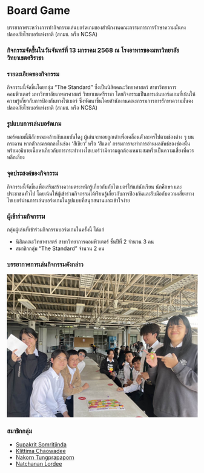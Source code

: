 # Board Game
บรรยากาศระหว่างการทำกิจกรรมเล่นบอร์ดเกมของสำนักงานคณะกรรมการการรักษาความมั่นคงปลอดภัยไซเบอร์แห่งชาติ (สกมช. หรือ NCSA)

### กิจกรรมจัดขึ้นในวันจันทร์ที่ 13 มกราคม 2568 ณ โรงอาหารของมหาวิทยาลัยวิทยาเขตศรีราชา

### รายละเอียดของกิจกรรม
กิจกรรมนี้จัดขึ้นโดยกลุ่ม “The Standard” ซึ่งเป็นนิสิตคณะวิทยาศาสตร์ สาขาวิทยาการคอมพิวเตอร์ มหาวิทยาลัยเกษตรศาสตร์ วิทยาเขตศรีราชา
โดยกิจกรรมเป็นการเล่นบอร์ดเกมที่เน้นให้ความรู้เกี่ยวกับการป้องกันทางไซเบอร์ ซึ่งพัฒนาขึ้นโดยสำนักงานคณะกรรมการการรักษาความมั่นคงปลอดภัยไซเบอร์แห่งชาติ (สกมช. หรือ NCSA)

### รูปแบบการเล่นบอร์ดเกม
บอร์ดเกมนี้มีลักษณะคล้ายกับเกมบันไดงู ผู้เล่นจะทอยลูกเต๋าเพื่อเคลื่อนตัวละครไปตามช่องต่าง ๆ บนกระดาน หากตัวละครตกลงในช่อง ‘สีเขียว’ หรือ ‘สีแดง’ กรรมการจะทำการอ่านผลลัพธ์ของช่องนั้น พร้อมอธิบายเนื้อหาเกี่ยวกับการกระทำทางไซเบอร์ว่ามีความถูกต้องเหมาะสมหรือเป็นความเสี่ยงที่ควรหลีกเลี่ยง

### จุดประสงค์ของกิจกรรม
กิจกรรมนี้จัดขึ้นเพื่อเสริมสร้างความตระหนักรู้เกี่ยวกับภัยไซเบอร์ให้แก่นักเรียน นักศึกษา และประชาชนทั่วไป โดยเน้นให้ผู้เข้าร่วมกิจกรรมได้เรียนรู้เกี่ยวกับการป้องกันและรับมือกับความเสี่ยงทางไซเบอร์ผ่านการเล่นบอร์ดเกมในรูปแบบที่สนุกสนานและเข้าใจง่าย

### ผู้เข้าร่วมกิจกรรม
กลุ่มผู้เล่นที่เข้าร่วมกิจกรรมบอร์ดเกมในครั้งนี้ ได้แก่
- นิสิตคณะวิทยาศาสตร์ สาขาวิทยาการคอมพิวเตอร์ ชั้นปีที่ 2 จำนวน 3 คน
- สมาชิกกลุ่ม “The Standard” จำนวน 2 คน

### บรรยากาศการเล่นกิจกรรมดังกล่าว 
[![group.jpg](assets/image/group.jpg)](https://youtu.be/tMAkRKSooh4)

### สมาชิกกลุ่ม
- [Supakrit Somritjinda](https://jekoflash.github.io/boardGame)
- [Klittima Chaowadee](https://anniemark2522.github.io/boardgame/boardg)
- [Nakorn Tungprapaporn](https://taedate.github.io/boardgame)
- [Natchanan Lordee](https://ncnld2547.github.io/boardgameActivity)